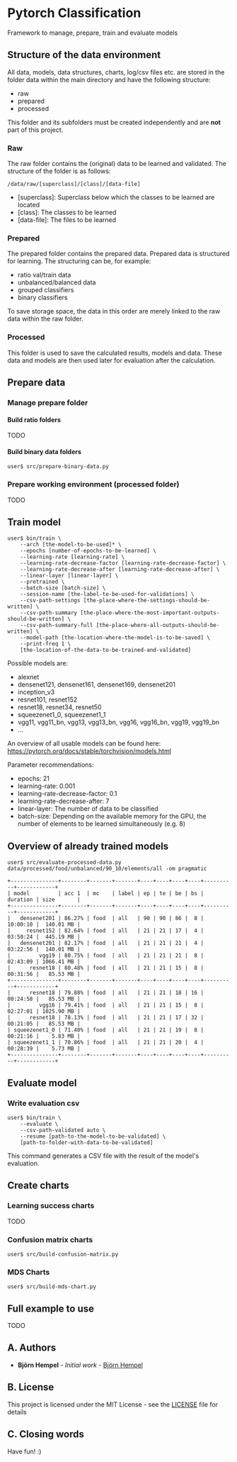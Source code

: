 # Pytorch Classification

Framework to manage, prepare, train and evaluate models

## Structure of the data environment

All data, models, data structures, charts, log/csv files etc. are stored in the folder data within the main directory and have the following structure:

* raw
* prepared
* processed

This folder and its subfolders must be created independently and are **not** part of this project.

### Raw

The raw folder contains the (original) data to be learned and validated. The structure of the folder is as follows:

`/data/raw/[superclass]/[class]/[data-file]`

* [superclass]: Superclass below which the classes to be learned are located
* [class]: The classes to be learned
* [data-file]: The files to be learned

### Prepared

The prepared folder contains the prepared data. Prepared data is structured for learning. The structuring can be, for example:

* ratio val/train data
* unbalanced/balanced data
* grouped classifiers
* binary classifiers

To save storage space, the data in this order are merely linked to the raw data within the raw folder.

### Processed

This folder is used to save the calculated results, models and data. These data and models are then used later for evaluation after the calculation.

## Prepare data

### Manage prepare folder

#### Build ratio folders

TODO

#### Build binary data folders

```shell
user$ src/prepare-binary-data.py
```

### Prepare working environment (processed folder)

TODO

## Train model

```shell
user$ bin/train \
    --arch [the-model-to-be-used]* \
    --epochs [number-of-epochs-to-be-learned] \
    --learning-rate [learning-rate] \
    --learning-rate-decrease-factor [learning-rate-decrease-factor] \
    --learning-rate-decrease-after [learning-rate-decrease-after] \
    --linear-layer [linear-layer] \
    --pretrained \
    --batch-size [batch-size] \
    --session-name [the-label-to-be-used-for-validations] \
    --csv-path-settings [the-place-where-the-settings-should-be-written] \
    --csv-path-summary [the-place-where-the-most-important-outputs-should-be-written] \
    --csv-path-summary-full [the-place-where-all-outputs-should-be-written] \
    --model-path [the-location-where-the-model-is-to-be-saved] \
    --print-freq 1 \
    [the-location-of-the-data-to-be-trained-and-validated]
```

Possible models are:

* alexnet
* densenet121, densenet161, densenet169, densenet201
* inception_v3
* resnet101, resnet152
* resnet18, resnet34, resnet50
* squeezenet1_0, squeezenet1_1
* vgg11, vgg11_bn, vgg13, vgg13_bn, vgg16, vgg16_bn, vgg19, vgg19_bn
* ...

An overview of all usable models can be found here: https://pytorch.org/docs/stable/torchvision/models.html

Parameter recommendations:

* epochs: 21
* learning-rate: 0.001
* learning-rate-decrease-factor: 0.1
* learning-rate-decrease-after: 7
* linear-layer: The number of data to be classified
* batch-size: Depending on the available memory for the GPU, the number of elements to be learned simultaneously (e.g. 8)

## Overview of already trained models

```shell
user$ src/evaluate-processed-data.py data/processed/food/unbalanced/90_10/elements/all -om pragmatic

+---------------+--------+-------+-------+----+----+----+----+----------+------------+
| model         | acc 1  | mc    | label | ep | te | be | bs | duration | size       |
+---------------+--------+-------+-------+----+----+----+----+----------+------------+
|   densenet201 | 86.27% | food  | all   | 90 | 90 | 86 |  8 | 10:00:10 |  140.01 MB |
|     resnet152 | 82.64% | food  | all   | 21 | 21 | 17 |  4 | 03:50:24 |  445.19 MB |
|   densenet201 | 82.17% | food  | all   | 21 | 21 | 21 |  4 | 03:22:56 |  140.01 MB |
|         vgg19 | 80.75% | food  | all   | 21 | 21 | 21 |  8 | 02:43:09 | 1066.41 MB |
|      resnet18 | 80.48% | food  | all   | 21 | 21 | 15 |  8 | 00:31:56 |   85.53 MB |
+---------------+--------+-------+-------+----+----+----+----+----------+------------+
|      resnet18 | 79.88% | food  | all   | 21 | 21 | 18 | 16 | 00:24:58 |   85.53 MB |
|         vgg16 | 79.41% | food  | all   | 21 | 21 | 15 |  8 | 02:27:01 | 1025.90 MB |
|      resnet18 | 78.13% | food  | all   | 21 | 21 | 17 | 32 | 00:21:05 |   85.53 MB |
| squeezenet1_0 | 71.40% | food  | all   | 21 | 21 | 19 |  8 | 00:21:16 |    5.83 MB |
| squeezenet1_1 | 70.86% | food  | all   | 21 | 21 | 20 |  4 | 00:28:39 |    5.73 MB |
+---------------+--------+-------+-------+----+----+----+----+----------+------------+
```

## Evaluate model

### Write evaluation csv

```shell
user$ bin/train \
    --evaluate \
    --csv-path-validated auto \
    --resume [path-to-the-model-to-be-validated] \
    [path-to-folder-with-data-to-be-validated]
```

This command generates a CSV file with the result of the model's evaluation.

## Create charts

### Learning success charts

TODO

### Confusion matrix charts

```shell
user$ src/build-confusion-matrix.py
```

### MDS Charts

```shell
user$ src/build-mds-chart.py
```

## Full example to use

TODO

## A. Authors

* **Björn Hempel** - *Initial work* - [Björn Hempel](https://github.com/bjoern-hempel)

## B. License

This project is licensed under the MIT License - see the [LICENSE](LICENSE) file for details

## C. Closing words

Have fun! :)
